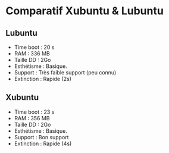 # Comparatif Xubuntu & Lubuntu #
## Lubuntu ##

  * Time boot : 20 s
  * RAM : 336 MB
  * Taille DD : 2Go
  * Esthétisme : Basique.
  * Support : Très faible support (peu connu)
  * Extinction : Rapide (2s)

## Xubuntu ##

  * Time boot : 23 s
  * RAM : 356 MB
  * Taille DD : 2Go
  * Esthétisme : Basique.
  * Support : Bon support
  * Extinction : Rapide (4s)